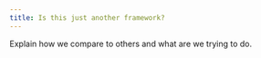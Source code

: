 ```yaml
---
title: Is this just another framework?
---
```


Explain how we compare to others and what are we trying to do.
